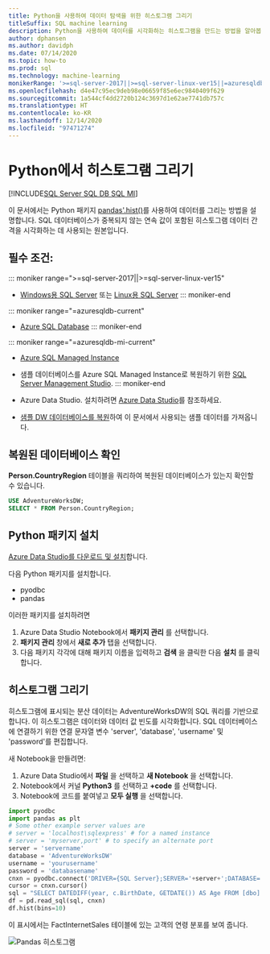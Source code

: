 ```yaml
---
title: Python을 사용하여 데이터 탐색을 위한 히스토그램 그리기
titleSuffix: SQL machine learning
description: Python을 사용하여 데이터를 시각화하는 히스토그램을 만드는 방법을 알아봅니다.
author: dphansen
ms.author: davidph
ms.date: 07/14/2020
ms.topic: how-to
ms.prod: sql
ms.technology: machine-learning
monikerRange: '>=sql-server-2017||>=sql-server-linux-ver15||=azuresqldb-mi-current||=azuresqldb-current'
ms.openlocfilehash: d4e47c95ec9deb98e06659f85e6ec9840409f629
ms.sourcegitcommit: 1a544cf4dd2720b124c3697d1e62ae7741db757c
ms.translationtype: HT
ms.contentlocale: ko-KR
ms.lasthandoff: 12/14/2020
ms.locfileid: "97471274"
---
```

# <a name="plot-histograms-in-python"></a>Python에서 히스토그램 그리기 
[!INCLUDE[SQL Server SQL DB SQL MI](../../includes/applies-to-version/sql-asdb-asdbmi.md)]

이 문서에서는 Python 패키지 [pandas'.hist()](https://pandas.pydata.org/pandas-docs/stable/reference/api/pandas.DataFrame.hist.html)를 사용하여 데이터를 그리는 방법을 설명합니다. SQL 데이터베이스가 중복되지 않는 연속 값이 포함된 히스토그램 데이터 간격을 시각화하는 데 사용되는 원본입니다.

## <a name="prerequisites"></a>필수 조건:

::: moniker range=">=sql-server-2017||>=sql-server-linux-ver15"
* [Windows용 SQL Server](../../database-engine/install-windows/install-sql-server.md) 또는 [Linux용 SQL Server](../../linux/sql-server-linux-overview.md)
::: moniker-end

::: moniker range="=azuresqldb-current"
* [Azure SQL Database](/azure/sql-database/sql-database-get-started-portal)
::: moniker-end

::: moniker range="=azuresqldb-mi-current"
* [Azure SQL Managed Instance](/azure/azure-sql/managed-instance/instance-create-quickstart)

* 샘플 데이터베이스를 Azure SQL Managed Instance로 복원하기 위한 [SQL Server Management Studio](../../ssms/download-sql-server-management-studio-ssms.md).
::: moniker-end

* Azure Data Studio. 설치하려면 [Azure Data Studio](../../azure-data-studio/what-is.md)를 참조하세요.

* [샘플 DW 데이터베이스를 복원](../../samples/adventureworks-install-configure.md)하여 이 문서에서 사용되는 샘플 데이터를 가져옵니다.

## <a name="verify-restored-database"></a>복원된 데이터베이스 확인

**Person.CountryRegion** 테이블을 쿼리하여 복원된 데이터베이스가 있는지 확인할 수 있습니다.
```sql
USE AdventureWorksDW;
SELECT * FROM Person.CountryRegion;
```
  
## <a name="install-python-packages"></a>Python 패키지 설치

[Azure Data Studio를 다운로드 및 설치](../../azure-data-studio/download-azure-data-studio.md)합니다.

다음 Python 패키지를 설치합니다.
  * pyodbc
  * pandas

  이러한 패키지를 설치하려면

  1. Azure Data Studio Notebook에서 **패키지 관리** 를 선택합니다.
  2. **패키지 관리** 창에서 **새로 추가** 탭을 선택합니다.
  3. 다음 패키지 각각에 대해 패키지 이름을 입력하고 **검색** 을 클릭한 다음 **설치** 를 클릭합니다.

## <a name="plot-histogram"></a>히스토그램 그리기

히스토그램에 표시되는 분산 데이터는 AdventureWorksDW의 SQL 쿼리를 기반으로 합니다. 이 히스토그램은 데이터와 데이터 값 빈도를 시각화합니다. SQL 데이터베이스에 연결하기 위한 연결 문자열 변수 'server', 'database', 'username' 및 'password'를 편집합니다.

새 Notebook을 만들려면:

1. Azure Data Studio에서 **파일** 을 선택하고 **새 Notebook** 을 선택합니다.
2. Notebook에서 커널 **Python3** 를 선택하고 **+code** 를 선택합니다.
3. Notebook에 코드를 붙여넣고 **모두 실행** 을 선택합니다.

```python
import pyodbc 
import pandas as plt
# Some other example server values are
# server = 'localhost\sqlexpress' # for a named instance
# server = 'myserver,port' # to specify an alternate port
server = 'servername' 
database = 'AdventureWorksDW' 
username = 'yourusername' 
password = 'databasename'  
cnxn = pyodbc.connect('DRIVER={SQL Server};SERVER='+server+';DATABASE='+database+';UID='+username+';PWD='+ password)
cursor = cnxn.cursor()
sql = "SELECT DATEDIFF(year, c.BirthDate, GETDATE()) AS Age FROM [dbo].[FactInternetSales] s INNER JOIN dbo.DimCustomer c ON s.CustomerKey = c.CustomerKey"
df = pd.read_sql(sql, cnxn)
df.hist(bins=10)
```

이 표시에서는 FactInternetSales 테이블에 있는 고객의 연령 분포를 보여 줍니다.

![Pandas 히스토그램](./media/python-histogram.png)